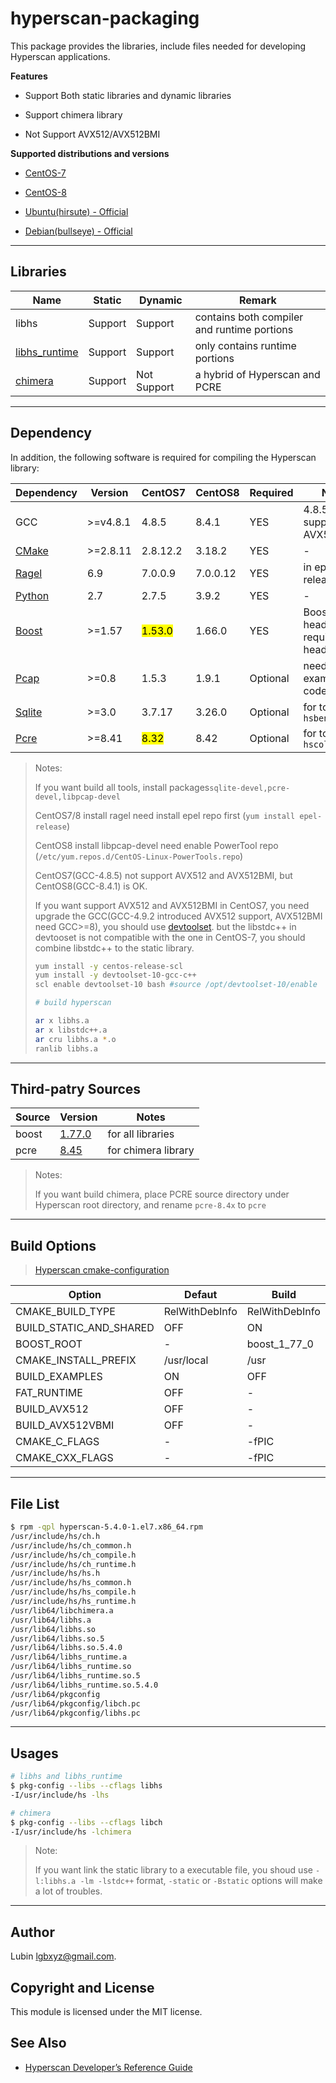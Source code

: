 # hyperscan-packaging

This package provides the libraries, include files needed for developing Hyperscan applications.



**Features**

- Support Both static libraries and dynamic libraries

- Support chimera library

- Not Support AVX512/AVX512BMI

**Supported distributions and versions**

- [CentOS-7](rpm/el7_x64/)

- [CentOS-8](rpm/el8_x64/)

- [Ubuntu(hirsute)  - Official](https://packages.ubuntu.com/hirsute/libhyperscan-dev)

- [Debian(bullseye) - Official](https://packages.debian.org/bullseye/libhyperscan-dev)

----

## Libraries

| Name                                                                                                   | Static  | Dynamic     | Remark                                      |
| ------------------------------------------------------------------------------------------------------ | ------- | ----------- | ------------------------------------------- |
| libhs                                                                                                  | Support | Support     | contains both compiler and runtime portions |
| [libhs_runtime](http://intel.github.io/hyperscan/dev-reference/serialization.html#the-runtime-library) | Support | Support     | only contains runtime portions              |
| [chimera](http://intel.github.io/hyperscan/dev-reference/chimera.html)                                 | Support | Not Support | a hybrid of Hyperscan and PCRE              |

----

## Dependency

In addition, the following software is required for compiling the Hyperscan library:

| Dependency                                      | Version  | CentOS7             | CentOS8  | Required | Notes                                |
| ----------------------------------------------- | -------- | ------------------- | -------- | -------- | ------------------------------------ |
| GCC                                             | >=v4.8.1 | 4.8.5               | 8.4.1    | YES      | 4.8.5 not support AVX512(BMI)        |
| [CMake](http://www.cmake.org/)                  | >=2.8.11 | 2.8.12.2            | 3.18.2   | YES      | -                                    |
| [Ragel](http://www.colm.net/open-source/ragel/) | 6.9      | 7.0.0.9             | 7.0.0.12 | YES      | in epel-release                      |
| [Python](http://www.python.org/)                | 2.7      | 2.7.5               | 3.9.2    | YES      | -                                    |
| [Boost](http://boost.org/)                      | >=1.57   | <mark>1.53.0</mark> | 1.66.0   | YES      | Boost headers required(only headers) |
| [Pcap](http://tcpdump.org/)                     | >=0.8    | 1.5.3               | 1.9.1    | Optional | needed for example code only         |
| [Sqlite](http://www.sqlite.org/)                | >=3.0    | 3.7.17              | 3.26.0   | Optional | for tool `hsbench`                   |
| [Pcre](http://www.pcre.org/)                    | >=8.41   | <mark>8.32</mark>   | 8.42     | Optional | for tool `hscollider`                |

> Notes:
> 
> If you want build all tools, install packages`sqlite-devel,pcre-devel,libpcap-devel`
> 
> CentOS7/8 install ragel need install epel repo first (`yum install epel-release`)
> 
> CentOS8 install libpcap-devel need enable PowerTool repo (`/etc/yum.repos.d/CentOS-Linux-PowerTools.repo`)
> 
> CentOS7(GCC-4.8.5) not support AVX512 and AVX512BMI, but CentOS8(GCC-8.4.1) is OK. 
> 
> If you want support AVX512 and AVX512BMI in CentOS7, you need upgrade the GCC(GCC-4.9.2 introduced AVX512 support, AVX512BMI need GCC>=8), you should use [devtoolset](https://access.redhat.com/documentation/en-us/red_hat_developer_toolset/8/pdf/user_guide/red_hat_developer_toolset-10-user_guide-en-us.pdf). but the libstdc++ in devtooset is not compatible with the one in CentOS-7, you should combine libstdc++ to the static library.
> 
> ```bash
> yum install -y centos-release-scl
> yum install -y devtoolset-10-gcc-c++
> scl enable devtoolset-10 bash #source /opt/devtoolset-10/enable
> 
> # build hyperscan
> 
> ar x libhs.a
> ar x libstdc++.a
> ar cru libhs.a *.o
> ranlib libhs.a
> ```

-----

## Third-patry Sources

| Source | Version                                                                                    | Notes               |
| ------ | ------------------------------------------------------------------------------------------ | ------------------- |
| boost  | [1.77.0](http://udomain.dl.sourceforge.net/project/boost/boost/1.77.0/boost_1_77_0.tar.gz) | for all libraries   |
| pcre   | [8.45](http://udomain.dl.sourceforge.net/project/pcre/pcre/8.45/pcre-8.45.tar.gz)          | for chimera library |

> Notes:
> 
> If you want build chimera, place PCRE source directory under Hyperscan root directory, and rename `pcre-8.4x` to `pcre`

-----

## Build Options

> [Hyperscan cmake-configuration](https://intel.github.io/hyperscan/dev-reference/getting_started.html#cmake-configuration)

| Option                  | Defaut         | Build          |
| ----------------------- | -------------- | -------------- |
| CMAKE_BUILD_TYPE        | RelWithDebInfo | RelWithDebInfo |
| BUILD_STATIC_AND_SHARED | OFF            | ON             |
| BOOST_ROOT              | -              | boost_1_77_0   |
| CMAKE_INSTALL_PREFIX    | /usr/local     | /usr           |
| BUILD_EXAMPLES          | ON             | OFF            |
| FAT_RUNTIME             | OFF            | -              |
| BUILD_AVX512            | OFF            | -              |
| BUILD_AVX512VBMI        | OFF            | -              |
| CMAKE_C_FLAGS           | -              | -fPIC          |
| CMAKE_CXX_FLAGS         | -              | -fPIC          |

-----

## File List

```bash
$ rpm -qpl hyperscan-5.4.0-1.el7.x86_64.rpm 
/usr/include/hs/ch.h
/usr/include/hs/ch_common.h
/usr/include/hs/ch_compile.h
/usr/include/hs/ch_runtime.h
/usr/include/hs/hs.h
/usr/include/hs/hs_common.h
/usr/include/hs/hs_compile.h
/usr/include/hs/hs_runtime.h
/usr/lib64/libchimera.a
/usr/lib64/libhs.a
/usr/lib64/libhs.so
/usr/lib64/libhs.so.5
/usr/lib64/libhs.so.5.4.0
/usr/lib64/libhs_runtime.a
/usr/lib64/libhs_runtime.so
/usr/lib64/libhs_runtime.so.5
/usr/lib64/libhs_runtime.so.5.4.0
/usr/lib64/pkgconfig
/usr/lib64/pkgconfig/libch.pc
/usr/lib64/pkgconfig/libhs.pc
```

-----

## Usages

```bash
# libhs and libhs_runtime
$ pkg-config --libs --cflags libhs
-I/usr/include/hs -lhs

# chimera
$ pkg-config --libs --cflags libch
-I/usr/include/hs -lchimera 
```

> Note:
> 
> If you want link the static library to a executable file, you shoud use `-l:libhs.a -lm -lstdc++` format, `-static` or `-Bstatic` options will make a lot of troubles.

-----

## Author

Lubin [lgbxyz@gmail.com](mailto:lgbxyz@gmail.com).

## Copyright and License

This module is licensed under the MIT license.

## See Also

- [Hyperscan Developer’s Reference Guide](http://intel.github.io/hyperscan/dev-reference/)

